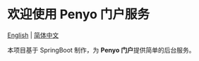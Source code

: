 # 欢迎使用 Penyo 门户服务

[English](./README.md) | [简体中文](./README_zh-CN.md)

本项目基于 SpringBoot 制作，为 **Penyo 门户**提供简单的后台服务。
